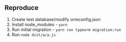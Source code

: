 ## Reproduce

1) Create test database/modify ormconfig.json
2) Install node_modules - ```yarn```
4) Run initial migration - ```yarn run typeorm migration:run```
5) Run ```node dist/a/a.js```
